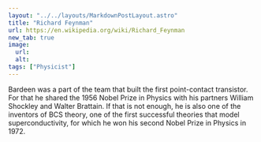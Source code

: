 ```yaml
---
layout: "../../layouts/MarkdownPostLayout.astro"
title: "Richard Feynman"
url: https://en.wikipedia.org/wiki/Richard_Feynman
new_tab: true
image:
  url:
  alt:
tags: ["Physicist"]
---
```


Bardeen was a part of the team that built the first point-contact transistor. For that he shared the 1956 Nobel Prize in Physics with his partners William Shockley and Walter Brattain. If that is not enough, he is also one of the inventors of BCS theory, one of the first successful theories that model superconductivity, for which he won his second Nobel Prize in Physics in 1972.
